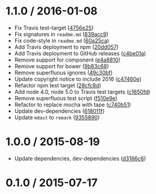 <!--remark setext-->

<!--lint disable no-multiple-toplevel-headings-->

1.1.0 / 2016-01-08
==================

*   Fix Travis test-target ([4756e25](https://github.com/wooorm/mdast-util-definitions/commit/4756e25))
*   Fix signatures in `readme.md` ([839acc9](https://github.com/wooorm/mdast-util-definitions/commit/839acc9))
*   Fix code-style in `readme.md` ([60a25ca](https://github.com/wooorm/mdast-util-definitions/commit/60a25ca))
*   Add Travis deployment to npm ([20dd057](https://github.com/wooorm/mdast-util-definitions/commit/20dd057))
*   Add Travis deployment to GitHub releases ([c4be01a](https://github.com/wooorm/mdast-util-definitions/commit/c4be01a))
*   Remove support for component ([e4a8810](https://github.com/wooorm/mdast-util-definitions/commit/e4a8810))
*   Remove support for bower ([9b83c68](https://github.com/wooorm/mdast-util-definitions/commit/9b83c68))
*   Remove superfluous ignores ([49c30bf](https://github.com/wooorm/mdast-util-definitions/commit/49c30bf))
*   Update copyright notice to include 2016 ([c47460e](https://github.com/wooorm/mdast-util-definitions/commit/c47460e))
*   Refactor npm test target ([28cfc8d](https://github.com/wooorm/mdast-util-definitions/commit/28cfc8d))
*   Add node 4.0, node 5.0 to Travis test targets ([c1650fd](https://github.com/wooorm/mdast-util-definitions/commit/c1650fd))
*   Remove superfluous test script ([f510e9e](https://github.com/wooorm/mdast-util-definitions/commit/f510e9e))
*   Refactor to replace mocha with tape ([c740b51](https://github.com/wooorm/mdast-util-definitions/commit/c740b51))
*   Update dev-dependencies ([618011f](https://github.com/wooorm/mdast-util-definitions/commit/618011f))
*   Update `mdast` to `remark` ([9355890](https://github.com/wooorm/mdast-util-definitions/commit/9355890))

1.0.0 / 2015-08-19
==================

*   Update dependencies, dev-dependencies ([d3166c6](https://github.com/wooorm/mdast-util-definitions/commit/d3166c6))

0.1.0 / 2015-07-17
==================
